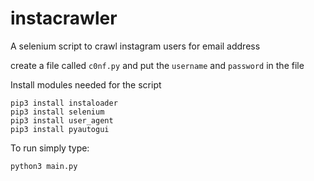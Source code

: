 # instacrawler
A selenium script to crawl instagram users for email address




create a file called ```c0nf.py``` and put the ```username``` and ```password``` in the file



Install modules needed for the script 
```
pip3 install instaloader
pip3 install selenium
pip3 install user_agent
pip3 install pyautogui
```

To run simply type:
```
python3 main.py
```
